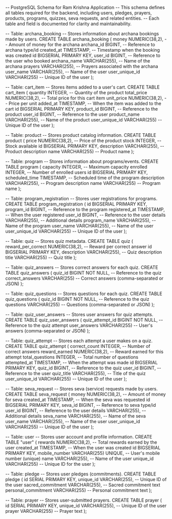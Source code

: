 -- PostgreSQL Schema for Ram Krishna Application
-- This schema defines all tables required for the backend, including users, pledges, prayers, products, programs, quizzes, seva requests, and related entities.
-- Each table and field is documented for clarity and maintainability.

-- Table: archana_booking
-- Stores information about archana bookings made by users.
CREATE TABLE archana_booking (
    money NUMERIC(38,2),                -- Amount of money for the archana
    archana_id BIGINT,                  -- Reference to archana type/id
    created_at TIMESTAMP,               -- Timestamp when the booking was created
    id BIGSERIAL PRIMARY KEY,
    user_id BIGINT,                     -- Reference to the user who booked
    archana_name VARCHAR(255),          -- Name of the archana
    prayers VARCHAR(255),               -- Prayers associated with the archana
    user_name VARCHAR(255),             -- Name of the user
    user_unique_id VARCHAR(255)         -- Unique ID of the user
);

-- Table: cart_item
-- Stores items added to a user's cart.
CREATE TABLE cart_item (
    quantity INTEGER,                   -- Quantity of the product
    total_price NUMERIC(38,2),          -- Total price for this cart item
    unit_price NUMERIC(38,2),           -- Price per unit
    added_at TIMESTAMP,                 -- When the item was added to the cart
    id BIGSERIAL PRIMARY KEY,
    product_id BIGINT,                  -- Reference to the product
    user_id BIGINT,                     -- Reference to the user
    product_name VARCHAR(255),          -- Name of the product
    user_unique_id VARCHAR(255)         -- Unique ID of the user
);

-- Table: product
-- Stores product catalog information.
CREATE TABLE product (
    price NUMERIC(38,2),                -- Price of the product
    stock INTEGER,                      -- Stock available
    id BIGSERIAL PRIMARY KEY,
    description VARCHAR(255),           -- Product description
    name VARCHAR(255)                   -- Product name
);

-- Table: program
-- Stores information about programs/events.
CREATE TABLE program (
    capacity INTEGER,                   -- Maximum capacity
    enrolled INTEGER,                   -- Number of enrolled users
    id BIGSERIAL PRIMARY KEY,
    scheduled_time TIMESTAMP,           -- Scheduled time of the program
    description VARCHAR(255),           -- Program description
    name VARCHAR(255)                   -- Program name
);

-- Table: program_registration
-- Stores user registrations for programs.
CREATE TABLE program_registration (
    id BIGSERIAL PRIMARY KEY,
    program_id BIGINT,                  -- Reference to the program
    registered_at TIMESTAMP,            -- When the user registered
    user_id BIGINT,                     -- Reference to the user
    details VARCHAR(255),               -- Additional details
    program_name VARCHAR(255),          -- Name of the program
    user_name VARCHAR(255),             -- Name of the user
    user_unique_id VARCHAR(255)         -- Unique ID of the user
);

-- Table: quiz
-- Stores quiz metadata.
CREATE TABLE quiz (
    reward_per_correct NUMERIC(38,2),   -- Reward per correct answer
    id BIGSERIAL PRIMARY KEY,
    description VARCHAR(255),           -- Quiz description
    title VARCHAR(255)                  -- Quiz title
);

-- Table: quiz_answers
-- Stores correct answers for each quiz.
CREATE TABLE quiz_answers (
    quiz_id BIGINT NOT NULL,            -- Reference to the quiz
    correct_answers VARCHAR(255)        -- Correct answers (comma-separated or JSON)
);

-- Table: quiz_questions
-- Stores questions for each quiz.
CREATE TABLE quiz_questions (
    quiz_id BIGINT NOT NULL,            -- Reference to the quiz
    questions VARCHAR(255)              -- Questions (comma-separated or JSON)
);

-- Table: quiz_user_answers
-- Stores user answers for quiz attempts.
CREATE TABLE quiz_user_answers (
    quiz_attempt_id BIGINT NOT NULL,    -- Reference to the quiz attempt
    user_answers VARCHAR(255)           -- User's answers (comma-separated or JSON)
);

-- Table: quiz_attempt
-- Stores each attempt a user makes on a quiz.
CREATE TABLE quiz_attempt (
    correct_count INTEGER,              -- Number of correct answers
    reward_earned NUMERIC(38,2),        -- Reward earned for this attempt
    total_questions INTEGER,            -- Total number of questions
    attempted_at TIMESTAMP,             -- When the attempt was made
    id BIGSERIAL PRIMARY KEY,
    quiz_id BIGINT,                     -- Reference to the quiz
    user_id BIGINT,                     -- Reference to the user
    quiz_title VARCHAR(255),            -- Title of the quiz
    user_unique_id VARCHAR(255)         -- Unique ID of the user
);

-- Table: seva_request
-- Stores seva (service) requests made by users.
CREATE TABLE seva_request (
    money NUMERIC(38,2),                -- Amount of money for seva
    created_at TIMESTAMP,               -- When the seva was requested
    id BIGSERIAL PRIMARY KEY,
    seva_id BIGINT,                     -- Reference to seva type/id
    user_id BIGINT,                     -- Reference to the user
    details VARCHAR(255),               -- Additional details
    seva_name VARCHAR(255),             -- Name of the seva
    user_name VARCHAR(255),             -- Name of the user
    user_unique_id VARCHAR(255)         -- Unique ID of the user
);

-- Table: user
-- Stores user account and profile information.
CREATE TABLE "user" (
    rewards NUMERIC(38,2),              -- Total rewards earned by the user
    created_at TIMESTAMP,               -- When the user was created
    id BIGSERIAL PRIMARY KEY,
    mobile_number VARCHAR(255) UNIQUE,  -- User's mobile number (unique)
    name VARCHAR(255),                  -- Name of the user
    unique_id VARCHAR(255)              -- Unique ID for the user
);

-- Table: pledge
-- Stores user pledges (commitments).
CREATE TABLE pledge (
    id SERIAL PRIMARY KEY,
    unique_id VARCHAR(255),             -- Unique ID of the user
    sacred_commitment VARCHAR(255),     -- Sacred commitment text
    personal_commitment VARCHAR(255)    -- Personal commitment text
);

-- Table: prayer
-- Stores user-submitted prayers.
CREATE TABLE prayer (
    id SERIAL PRIMARY KEY,
    unique_id VARCHAR(255),             -- Unique ID of the user
    prayer VARCHAR(255)                 -- Prayer text
);